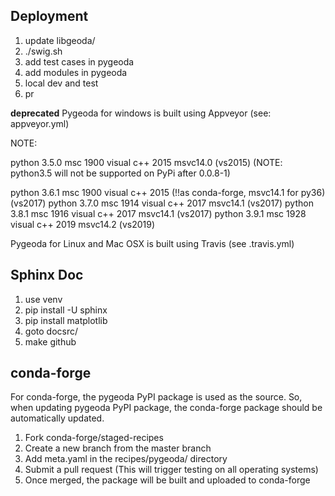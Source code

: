 

## Deployment

1. update libgeoda/
2. ./swig.sh
3. add test cases in pygeoda
4. add modules in pygeoda
5. local dev and test
6. pr

**deprecated**
Pygeoda for windows is built using Appveyor (see: appveyor.yml)

NOTE:

python 3.5.0 msc 1900 visual c++ 2015  msvc14.0 (vs2015)
(NOTE: python3.5 will not be supported on PyPi after 0.0.8-1)

python 3.6.1 msc 1900 visual c++ 2015  (!!as conda-forge, msvc14.1 for py36) (vs2017)
python 3.7.0 msc 1914 visual c++ 2017  msvc14.1 (vs2017)
python 3.8.1 msc 1916 visual c++ 2017  msvc14.1 (vs2017)
python 3.9.1 msc 1928 visual c++ 2019  msvc14.2  (vs2019)

Pygeoda for Linux and Mac OSX is built using Travis (see .travis.yml)

## Sphinx Doc

1. use venv
2. pip install -U sphinx
3. pip install matplotlib
4. goto docsrc/
5. make github

## conda-forge

For conda-forge, the pygeoda PyPI package is used as the source. So, when 
updating pygeoda PyPI package, the conda-forge package should be 
automatically updated.

1. Fork conda-forge/staged-recipes
2. Create a new branch from the master branch
3. Add meta.yaml in the recipes/pygeoda/ directory
4. Submit a pull request (This will trigger testing on all operating systems)
5. Once merged, the package will be built and uploaded to conda-forge
